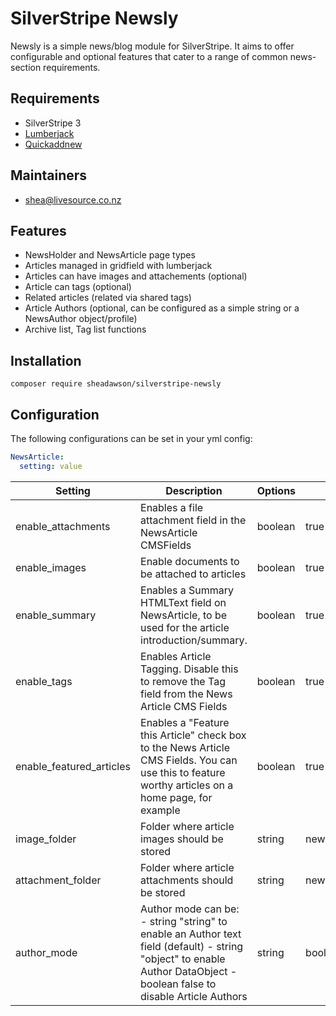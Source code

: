 # SilverStripe Newsly

Newsly is a simple news/blog module for SilverStripe. It aims to offer configurable and optional features that cater to a range of common news-section requirements.

## Requirements

* SilverStripe 3
* [Lumberjack](https://github.com/micmania1/silverstripe-lumberjack)
* [Quickaddnew](https://github.com/sheadawson/silverstripe-quickaddnew)


## Maintainers

* shea@livesource.co.nz

## Features

* NewsHolder and NewsArticle page types
* Articles managed in gridfield with lumberjack
* Articles can have images and attachements (optional)
* Article can tags (optional)
* Related articles (related via shared tags)
* Article Authors (optional, can be configured as a simple string or a NewsAuthor object/profile)
* Archive list, Tag list functions

## Installation

	composer require sheadawson/silverstripe-newsly

## Configuration

The following configurations can be set in your yml config:

```yml
NewsArticle:
  setting: value
```

| Setting | Description | Options | Default |
|--------------------------|-------------------------------------------------------------------------------------------------------------------------------------------------------------------------|------------------|-------------|
| enable_attachments | Enables a file attachment field in the NewsArticle CMSFields | boolean | true |
| enable_images | Enable documents to be attached to articles | boolean | true |
| enable_summary | Enables a Summary HTMLText field on NewsArticle, to be used for the article introduction/summary.  | boolean | true |
| enable_tags | Enables Article Tagging. Disable this to remove the Tag field from the News Article CMS Fields  | boolean | true |
| enable_featured_articles | Enables a "Feature this Article" check box to the News Article CMS Fields. You can use this to feature worthy articles on a home page, for example  | boolean | true |
| image_folder | Folder where article images should be stored | string | news/images |
| attachment_folder | Folder where article attachments should be stored | string | news/attachments |
| author_mode | Author mode can be: - string "string" to enable an Author text field (default) - string "object" to enable Author DataObject - boolean false to disable Article Authors | string | boolean |  |
